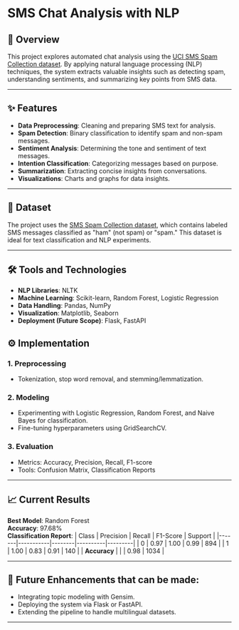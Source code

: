 # SMS Chat Analysis with NLP

## 📜 Overview
This project explores automated chat analysis using the [UCI SMS Spam Collection dataset](https://archive.ics.uci.edu/dataset/228/sms+spam+collection). By applying natural language processing (NLP) techniques, the system extracts valuable insights such as detecting spam, understanding sentiments, and summarizing key points from SMS data.

---

## ✨ Features
- **Data Preprocessing**: Cleaning and preparing SMS text for analysis.
- **Spam Detection**: Binary classification to identify spam and non-spam messages.
- **Sentiment Analysis**: Determining the tone and sentiment of text messages.
- **Intention Classification**: Categorizing messages based on purpose.
- **Summarization**: Extracting concise insights from conversations.
- **Visualizations**: Charts and graphs for data insights.

---

## 📂 Dataset
The project uses the [SMS Spam Collection dataset](https://archive.ics.uci.edu/dataset/228/sms+spam+collection), which contains labeled SMS messages classified as "ham" (not spam) or "spam." This dataset is ideal for text classification and NLP experiments.

---

## 🛠️ Tools and Technologies
- **NLP Libraries**: NLTK
- **Machine Learning**: Scikit-learn, Random Forest, Logistic Regression
- **Data Handling**: Pandas, NumPy
- **Visualization**: Matplotlib, Seaborn
- **Deployment (Future Scope)**: Flask, FastAPI

## ⚙️ Implementation
### 1. **Preprocessing**
- Tokenization, stop word removal, and stemming/lemmatization.

### 2. **Modeling**
- Experimenting with Logistic Regression, Random Forest, and Naive Bayes for classification.
- Fine-tuning hyperparameters using GridSearchCV.

### 3. **Evaluation**
- Metrics: Accuracy, Precision, Recall, F1-score
- Tools: Confusion Matrix, Classification Reports

---

## 📈 Current Results
**Best Model**: Random Forest  
**Accuracy**: 97.68%  
**Classification Report**:
| Class | Precision | Recall | F1-Score | Support |
|-------|-----------|--------|----------|---------|
| 0     | 0.97      | 1.00   | 0.99     | 894     |
| 1     | 1.00      | 0.83   | 0.91     | 140     |
| **Accuracy** |       |        | 0.98     | 1034    |

---

## 📝 Future Enhancements that can be made:
- Integrating topic modeling with Gensim.
- Deploying the system via Flask or FastAPI.
- Extending the pipeline to handle multilingual datasets.

---

